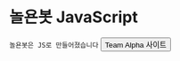 # 놀욘봇 JavaScript
<code>놀욘봇은 JS로 만들어졌습니다</code>
<button type="button" onclick="location.href='https://alphakr.xyz' ">Team Alpha 사이트</button>
